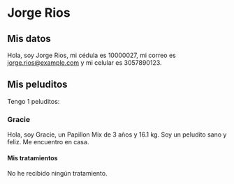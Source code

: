 # Jorge Rios

## Mis datos

Hola, soy Jorge Rios, mi cédula es 10000027, mi correo es jorge.rios@example.com y mi celular es 3057890123.

## Mis peluditos

Tengo 1 peluditos:

### Gracie

Hola, soy Gracie, un Papillon Mix de 3 años y 16.1 kg.
Soy un peludito sano y feliz.
Me encuentro en casa.

#### Mis tratamientos

No he recibido ningún tratamiento.

